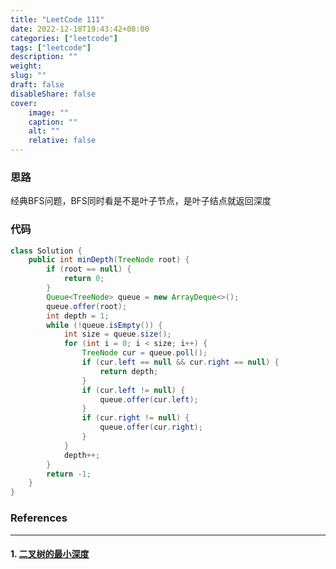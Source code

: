 ```yaml
---
title: "LeetCode 111"
date: 2022-12-18T19:43:42+08:00
categories: ["leetcode"]
tags: ["leetcode"]
description: ""
weight:
slug: ""
draft: false
disableShare: false
cover:
    image: ""
    caption: ""
    alt: ""
    relative: false
---
```


### 思路

经典BFS问题，BFS同时看是不是叶子节点，是叶子结点就返回深度

### 代码

```java
class Solution {
    public int minDepth(TreeNode root) {
        if (root == null) {
            return 0;
        }
        Queue<TreeNode> queue = new ArrayDeque<>();
        queue.offer(root);
        int depth = 1;
        while (!queue.isEmpty()) {
            int size = queue.size();
            for (int i = 0; i < size; i++) {
                TreeNode cur = queue.poll();
                if (cur.left == null && cur.right == null) {
                    return depth;
                }
                if (cur.left != null) {
                    queue.offer(cur.left);
                }
                if (cur.right != null) {
                    queue.offer(cur.right);
                }
            }
            depth++;
        }
        return -1;
    }
}
```

### References

---

#### 1. [二叉树的最小深度](https://leetcode.cn/problems/minimum-depth-of-binary-tree/)
